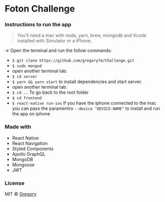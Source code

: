 # Foton Challenge


### Instructions to run the app
> You'll need a mac with node, yarn, brew, mongodb and Xcode installed with Simulator or a iPhone.

-> Open the terminal and run the follow commands:
- `$ git clone https://github.com/gregoryfm/Challenge.git`
- `$ sudo mongod`
-  open another terminal tab.
- `$ cd server`
- `$ yarn && yarn start` to install dependencies and start server.
-  open another terminal tab.
- `$ cd ..` To go back to the root folder
- `$ cd frontend`
- `$ react-native run-ios` If you have the iphone connected to the mac you can pass the paramentro `--device "DEVICE-NAME"` to install and run the app on iphone

### Made with
- React Native
- React Navigation
- Styled Components
- Apollo GraphQL
- MongoDB
- Mongoose
- JWT

### License
MIT © [Gregory](https://github.com/gregoryfm)

